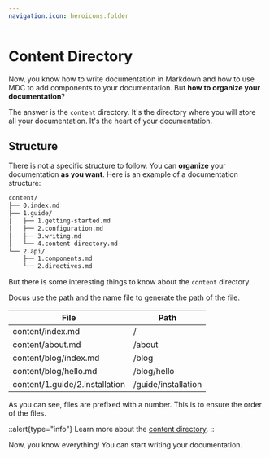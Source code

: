 ```yaml
---
navigation.icon: heroicons:folder
---
```


# Content Directory

Now, you know how to write documentation in Markdown and how to use MDC to add components to your documentation. But **how to organize your documentation**?

The answer is the `content` directory. It's the directory where you will store all your documentation. It's the heart of your documentation.

## Structure

There is not a specific structure to follow. You can **organize** your documentation **as you want**. Here is an example of a documentation structure:

```txt
content/
├── 0.index.md
├── 1.guide/
│   ├── 1.getting-started.md
│   ├── 2.configuration.md
│   ├── 3.writing.md
│   └── 4.content-directory.md
└── 2.api/
    ├── 1.components.md
    └── 2.directives.md
```

But there is some interesting things to know about the `content` directory.

Docus use the path and the name file to generate the path of the file.

| File | Path |
| --- | --- |
| content/index.md | / |
| content/about.md | /about |
| content/blog/index.md	| /blog |
| content/blog/hello.md |	/blog/hello |
| content/1.guide/2.installation |	/guide/installation |

As you can see, files are prefixed with a number. This is to ensure the order of the files.

::alert{type="info"}
Learn more about the [content directory](https://content.nuxtjs.org/guide/writing/content-directory).
::


Now, you know everything! You can start writing your documentation.
